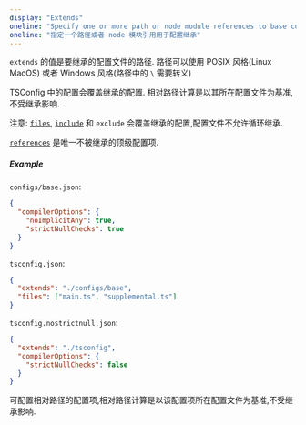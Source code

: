```yaml
---
display: "Extends"
oneline: "Specify one or more path or node module references to base configuration files from which settings are inherited."
oneline: "指定一个路径或者 node 模块引用用于配置继承"
---
```


`extends` 的值是要继承的配置文件的路径.
路径可以使用 POSIX 风格(Linux MacOS) 或者 Windows 风格(路径中的 `\` 需要转义)

TSConfig 中的配置会覆盖继承的配置. 相对路径计算是以其所在配置文件为基准,不受继承影响.

注意: [`files`](#files), [`include`](#include) 和 `exclude` 会覆盖继承的配置,配置文件不允许循环继承.

[`references`](#references) 是唯一不被继承的顶级配置项.

##### Example

`configs/base.json`:

```json tsconfig
{
  "compilerOptions": {
    "noImplicitAny": true,
    "strictNullChecks": true
  }
}
```

`tsconfig.json`:

```json tsconfig
{
  "extends": "./configs/base",
  "files": ["main.ts", "supplemental.ts"]
}
```

`tsconfig.nostrictnull.json`:

```json tsconfig
{
  "extends": "./tsconfig",
  "compilerOptions": {
    "strictNullChecks": false
  }
}
```

可配置相对路径的配置项,相对路径计算是以该配置项所在配置文件为基准,不受继承影响.
